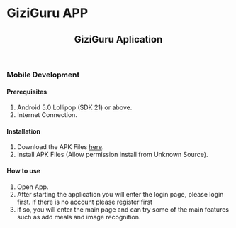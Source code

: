 # GiziGuru APP
<h2 align="center">GiziGuru Aplication</h2>

<br/>

### Mobile Development
#### Prerequisites
1. Android 5.0 Lollipop (SDK 21) or above.
2. Internet Connection.


#### Installation
1. Download the APK Files [here](https://drive.google.com/file/d/1508BSha0LK1RfWCtldYRFmEY31QQz-Fl/view?usp=sharing).
2. Install APK FIles (Allow permission install from Unknown Source).

#### How to use
1. Open App.
2. After starting the application you will enter the login page, please login first. if there is no account please register first
3. if so, you will enter the main page and can try some of the main features such as add meals and image recognition.
<br/>
